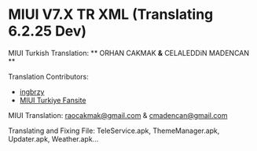 MIUI V7.X TR XML
(Translating 6.2.25 Dev) 
==============================

MIUI Turkish Translation: ** ORHAN CAKMAK **&** CELALEDDiN MADENCAN **

Translation Contributors:
- [ingbrzy](http://xiaomi.eu)
- [ MIUI Turkiye Fansite](http://www.miuiturkiye.net)  

MIUI Translation: raocakmak@gmail.com & cmadencan@gmail.com


Translating and Fixing File: 
TeleService.apk, ThemeManager.apk, Updater.apk, Weather.apk...

